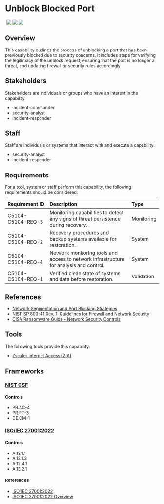 # Unblock Blocked Port
&nbsp;![](https://img.shields.io/badge/ID-C5104-blue)&nbsp;![](https://img.shields.io/badge/Phase-Recovery_%28P0005%29-blue)&nbsp;![](https://img.shields.io/badge/Category-Network-blue)
## Overview
This capability outlines the process of unblocking a port that has been previously blocked due to security concerns. It includes steps for verifying the legitimacy of the unblock request, ensuring that the port is no longer a threat, and updating firewall or security rules accordingly.

## Stakeholders
Stakeholders are individuals or groups who have an interest in the capability.

- incident-commander
- security-analyst
- incident-responder

## Staff
Staff are individuals or systems that interact with and execute a capability.

- security-analyst
- incident-responder

## Requirements
For a tool, system or staff perform this capability, the following requirements should be considered:

| Requirement ID | Description | Type |
| :--- | :--- | :--- |
| C5104-C5104-REQ-3 | Monitoring capabilities to detect any signs of threat persistence during recovery. | Monitoring|
| C5104-C5104-REQ-2 | Recovery procedures and backup systems available for restoration. | System|
| C5104-C5104-REQ-4 | Network monitoring tools and access to network infrastructure for analysis and control. | System|
| C5104-C5104-REQ-1 | Verified clean state of systems and data before restoration. | Validation|

## References

- [Network Segmentation and Port Blocking Strategies](https://www.sans.org/white-papers/33649/)
- [NIST SP 800-41 Rev. 1: Guidelines for Firewall and Network Security](https://csrc.nist.gov/publications/detail/sp/800-41/rev-1/final)
- [CISA Ransomware Guide - Network Security Controls](https://www.cisa.gov/sites/default/files/publications/CISA_MS-ISAC_Ransomware%20Guide_S508C.pdf)
## Tools
The following tools provide this capability:

- [Zscaler Internet Access (ZIA)](../tool/zscaler-zia/C5104.md)

## Frameworks
### [NIST CSF](../frameworks/F0003.md)

#### Controls

- PR.AC-4 
- PR.PT-3 
- DE.CM-1 

### [ISO/IEC 27001:2022](../frameworks/F0002.md)

#### Controls

- A.13.1.1 
- A.13.1.3 
- A.12.4.1 
- A.13.2.1 

#### References

- [ISO/IEC 27001:2022](https://www.iso.org/standard/82875.html)
- [ISO/IEC 27001:2022 Overview](https://www.iso.org/isoiec-27001-information-security.html)